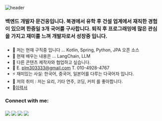 ![header](https://capsule-render.vercel.app/api?type=waving&color=auto&height=200&section=header&text=Moon%20Kunwoong&fontSize=80)

### 백엔드 개발자 문건웅입니다. 북경에서 유학 후 건설 업계에서 재직한 경험이 있으며 한중일 3개 국어를 구사합니다. 퇴직 후 프로그래밍에 많은 관심을 가지고 재미를 느껴 개발자로서 성장중 입니다.
###
###

- 🔭 저는 현재 구직중 입니다 ... Kotlin, Spring, Python, JPA 오픈 소스
- 🌱 현재 배우는 내용은 ... LangChain, LLM
- 👯 다른 콘텐츠 제작자와 협업하고 싶습니다.
- 💬 E. plm303333@gmail.com  T. 010-4928-4767
- ⚡ 재미있는 사실: 한국어, 중국어, 일본어를 다루는 다국어자 입니다.
- 🎸 저의 취미 : 저는 요리, 기타 연주, 코딩, 커피 를 좋아합니다.
- 📝[이력서](#)

###
###
### Connect with me:
###
<p align="left">  
<a href="www.linkedin.com/in/moon-kunwoong-takeo" target="blank"><img src="https://img.icons8.com/color/35/000000/linkedin.png"/></a>
<a href="https://www.youtube.com/channel/UC5JOLz8OenP-eNGQ3HhUJ-A" target="blank"><img src="https://img.icons8.com/color/35/000000/youtube-play.png"/></a>
<a href="https://comwit.io/@moonkunwoong" target="blank"><img size=2 src="https://img.icons8.com/color/35/000000/blog.png"/></a>
<a href="moonkunwoong.sam@gmail.com" target="blank"><img src="https://img.icons8.com/color/35/000000/gmail.png"/></a>
</p>
